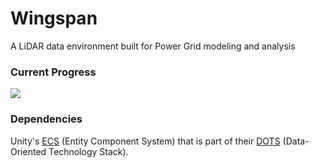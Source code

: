 # Wingspan
A LiDAR data environment built for Power Grid modeling and analysis

### Current Progress
![](https://media.giphy.com/media/v1.Y2lkPTc5MGI3NjExNGY4Y2Q2ZmY0YTYxZTg4ZmJlYjMyMTk0NTk3YTRmNWNlMzNhZjY3MSZjdD1n/y9y0VqaduXMjq8QSPQ/giphy-downsized-large.gif)

### Dependencies
Unity's [ECS](https://unity.com/ecs) (Entity Component System) that is part of their [DOTS](https://unity.com/dots) (Data-Oriented Technology Stack).